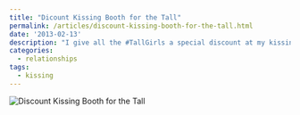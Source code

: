 ```yaml
---
title: "Dicount Kissing Booth for the Tall"
permalink: /articles/discount-kissing-booth-for-the-tall.html
date: '2013-02-13'
description: "I give all the #TallGirls a special discount at my kissing booth on Valentine's day."
categories:
  - relationships
tags:
  - kissing
---
```


![Discount Kissing Booth for the Tall](http://i.imgur.com/znMAge6.png "On Valentine's day I give all the #TallGirls a special discount at my kissing booth.")
